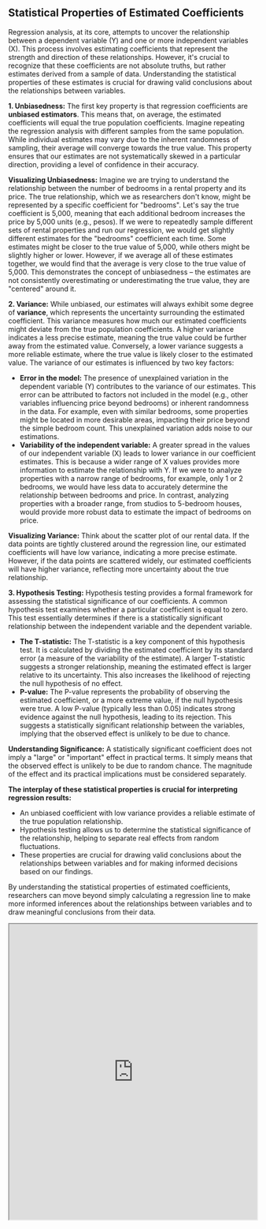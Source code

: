 ## Statistical Properties of Estimated Coefficients

Regression analysis, at its core, attempts to uncover the relationship between a dependent variable (Y) and one or more independent variables (X). This process involves estimating coefficients that represent the strength and direction of these relationships. However, it's crucial to recognize that these coefficients are not absolute truths, but rather estimates derived from a sample of data. Understanding the statistical properties of these estimates is crucial for drawing valid conclusions about the relationships between variables.

**1. Unbiasedness:** The first key property is that regression coefficients are **unbiased estimators**. This means that, on average, the estimated coefficients will equal the true population coefficients. Imagine repeating the regression analysis with different samples from the same population. While individual estimates may vary due to the inherent randomness of sampling, their average will converge towards the true value. This property ensures that our estimates are not systematically skewed in a particular direction, providing a level of confidence in their accuracy.

**Visualizing Unbiasedness:** Imagine we are trying to understand the relationship between the number of bedrooms in a rental property and its price. The true relationship, which we as researchers don't know, might be represented by a specific coefficient for "bedrooms". Let's say the true coefficient is 5,000, meaning that each additional bedroom increases the price by 5,000 units (e.g., pesos). If we were to repeatedly sample different sets of rental properties and run our regression, we would get slightly different estimates for the "bedrooms" coefficient each time. Some estimates might be closer to the true value of 5,000, while others might be slightly higher or lower. However, if we average all of these estimates together, we would find that the average is very close to the true value of 5,000. This demonstrates the concept of unbiasedness – the estimates are not consistently overestimating or underestimating the true value, they are "centered" around it.

**2. Variance:** While unbiased, our estimates will always exhibit some degree of **variance**, which represents the uncertainty surrounding the estimated coefficient. This variance measures how much our estimated coefficients might deviate from the true population coefficients. A higher variance indicates a less precise estimate, meaning the true value could be further away from the estimated value. Conversely, a lower variance suggests a more reliable estimate, where the true value is likely closer to the estimated value. The variance of our estimates is influenced by two key factors:

- **Error in the model:** The presence of unexplained variation in the dependent variable (Y) contributes to the variance of our estimates. This error can be attributed to factors not included in the model (e.g., other variables influencing price beyond bedrooms) or inherent randomness in the data. For example, even with similar bedrooms, some properties might be located in more desirable areas, impacting their price beyond the simple bedroom count. This unexplained variation adds noise to our estimations.
- **Variability of the independent variable:** A greater spread in the values of our independent variable (X) leads to lower variance in our coefficient estimates. This is because a wider range of X values provides more information to estimate the relationship with Y. If we were to analyze properties with a narrow range of bedrooms, for example, only 1 or 2 bedrooms, we would have less data to accurately determine the relationship between bedrooms and price. In contrast, analyzing properties with a broader range, from studios to 5-bedroom houses, would provide more robust data to estimate the impact of bedrooms on price.

**Visualizing Variance:** Think about the scatter plot of our rental data. If the data points are tightly clustered around the regression line, our estimated coefficients will have low variance, indicating a more precise estimate. However, if the data points are scattered widely, our estimated coefficients will have higher variance, reflecting more uncertainty about the true relationship.

**3. Hypothesis Testing:** Hypothesis testing provides a formal framework for assessing the statistical significance of our coefficients. A common hypothesis test examines whether a particular coefficient is equal to zero. This test essentially determines if there is a statistically significant relationship between the independent variable and the dependent variable.

- **The T-statistic:** The T-statistic is a key component of this hypothesis test. It is calculated by dividing the estimated coefficient by its standard error (a measure of the variability of the estimate). A larger T-statistic suggests a stronger relationship, meaning the estimated effect is larger relative to its uncertainty. This also increases the likelihood of rejecting the null hypothesis of no effect.
- **P-value:** The P-value represents the probability of observing the estimated coefficient, or a more extreme value, if the null hypothesis were true. A low P-value (typically less than 0.05) indicates strong evidence against the null hypothesis, leading to its rejection. This suggests a statistically significant relationship between the variables, implying that the observed effect is unlikely to be due to chance.

**Understanding Significance:** A statistically significant coefficient does not imply a "large" or "important" effect in practical terms. It simply means that the observed effect is unlikely to be due to random chance. The magnitude of the effect and its practical implications must be considered separately.

**The interplay of these statistical properties is crucial for interpreting regression results:**

- An unbiased coefficient with low variance provides a reliable estimate of the true population relationship.
- Hypothesis testing allows us to determine the statistical significance of the relationship, helping to separate real effects from random fluctuations.
- These properties are crucial for drawing valid conclusions about the relationships between variables and for making informed decisions based on our findings.

By understanding the statistical properties of estimated coefficients, researchers can move beyond simply calculating a regression line to make more informed inferences about the relationships between variables and to draw meaningful conclusions from their data.



<iframe src="http://127.0.0.1:8001/" width="100%" height="600px">
</iframe>